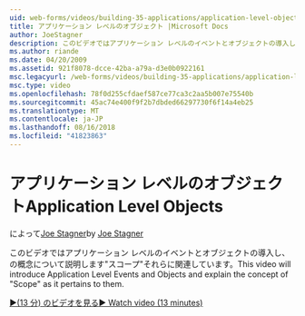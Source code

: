 ```yaml
---
uid: web-forms/videos/building-35-applications/application-level-objects
title: アプリケーション レベルのオブジェクト |Microsoft Docs
author: JoeStagner
description: このビデオではアプリケーション レベルのイベントとオブジェクトの導入し、の概念について説明します&quot;スコープ&quot;それらに関連しています。
ms.author: riande
ms.date: 04/20/2009
ms.assetid: 921f8078-dcce-42ba-a79a-d3e0b0922161
msc.legacyurl: /web-forms/videos/building-35-applications/application-level-objects
msc.type: video
ms.openlocfilehash: 78f0d255cfdaef587ce77ca3c2aa5b007e75540b
ms.sourcegitcommit: 45ac74e400f9f2b7dbded66297730f6f14a4eb25
ms.translationtype: MT
ms.contentlocale: ja-JP
ms.lasthandoff: 08/16/2018
ms.locfileid: "41823863"
---
```

<a name="application-level-objects"></a><span data-ttu-id="02c6f-103">アプリケーション レベルのオブジェクト</span><span class="sxs-lookup"><span data-stu-id="02c6f-103">Application Level Objects</span></span>
====================
<span data-ttu-id="02c6f-104">によって[Joe Stagner](https://github.com/JoeStagner)</span><span class="sxs-lookup"><span data-stu-id="02c6f-104">by [Joe Stagner](https://github.com/JoeStagner)</span></span>

<span data-ttu-id="02c6f-105">このビデオではアプリケーション レベルのイベントとオブジェクトの導入し、の概念について説明します&quot;スコープ&quot;それらに関連しています。</span><span class="sxs-lookup"><span data-stu-id="02c6f-105">This video will introduce Application Level Events and Objects and explain the concept of &quot;Scope&quot; as it pertains to them.</span></span>

[<span data-ttu-id="02c6f-106">&#9654;(13 分) のビデオを見る</span><span class="sxs-lookup"><span data-stu-id="02c6f-106">&#9654; Watch video (13 minutes)</span></span>](https://channel9.msdn.com/Blogs/ASP-NET-Site-Videos/application-level-objects)
